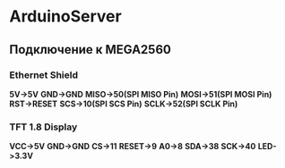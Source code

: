 # ArduinoServer

## Подключение к MEGA2560

### Ethernet Shield
**5V->5V**
**GND->GND**
**MISO->50(SPI MISO Pin)**
**MOSI->51(SPI MOSI Pin)**
**RST->RESET**
**SCS->10(SPI SCS Pin)**
**SCLK->52(SPI SCLK Pin)**

### TFT 1.8 Display
**VCC->5V**
**GND->GND**
**CS->11**
**RESET->9**
**A0->8**
**SDA->38**
**SCK->40**
**LED->3.3V**
